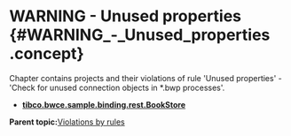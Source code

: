 # WARNING - Unused properties {#WARNING_-_Unused_properties .concept}

Chapter contains projects and their violations of rule 'Unused properties' - 'Check for unused connection objects in \*.bwp processes'.

-   **[tibco.bwce.sample.binding.rest.BookStore](../../qa/rules/Unused_properties/violation1.md)**  


**Parent topic:**[Violations by rules](../../qa/common/violationsByRules.md)

